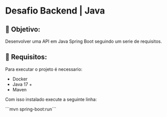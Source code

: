 # Desafio Backend | Java

## 🚀 Objetivo:

Desenvolver uma API em Java Spring Boot seguindo um serie de requisitos.

## 📜 Requisitos:

Para executar o projeto é necessario:
- Docker
- Java 17 +
- Maven

Com isso instalado execute a seguinte linha:

´´´mvn spring-boot:run```
